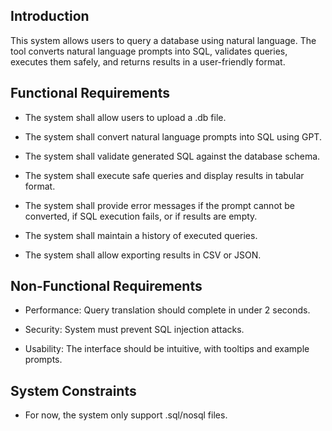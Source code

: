 ## Introduction

This system allows users to query a database using natural language. The tool converts natural language prompts into SQL, validates queries, executes them safely, and returns results in a user-friendly format.

## Functional Requirements

* The system shall allow users to upload a .db file.

* The system shall convert natural language prompts into SQL using GPT.

* The system shall validate generated SQL against the database schema.

* The system shall execute safe queries and display results in tabular format.

* The system shall provide error messages if the prompt cannot be converted, if SQL execution fails, or if results are empty.

* The system shall maintain a history of executed queries.

* The system shall allow exporting results in CSV or JSON.

## Non-Functional Requirements

* Performance: Query translation should complete in under 2 seconds.

* Security: System must prevent SQL injection attacks.

* Usability: The interface should be intuitive, with tooltips and example prompts.

## System Constraints

* For now, the system only support .sql/nosql files.